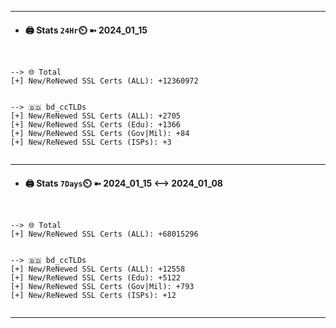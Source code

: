 

---
- #### 🖨️ **Stats** `24Hr`⏲️ ➼ 2024_01_15
```console


--> 🌐 Total
[+] New/ReNewed SSL Certs (ALL): +12360972


--> 🇧🇩 bd_ccTLDs
[+] New/ReNewed SSL Certs (ALL): +2705
[+] New/ReNewed SSL Certs (Edu): +1366
[+] New/ReNewed SSL Certs (Gov|Mil): +84
[+] New/ReNewed SSL Certs (ISPs): +3


```

---
- #### 🖨️ **Stats** `7Days`⏲️ ➼ 2024_01_15 <--> 2024_01_08
```console


--> 🌐 Total
[+] New/ReNewed SSL Certs (ALL): +68015296


--> 🇧🇩 bd_ccTLDs
[+] New/ReNewed SSL Certs (ALL): +12558
[+] New/ReNewed SSL Certs (Edu): +5122
[+] New/ReNewed SSL Certs (Gov|Mil): +793
[+] New/ReNewed SSL Certs (ISPs): +12


```

---

